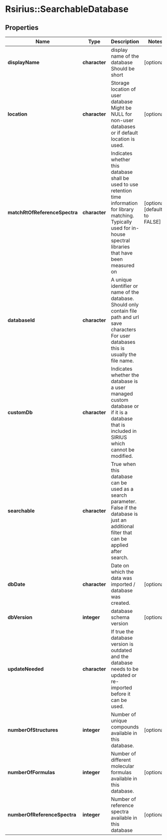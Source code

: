 # Rsirius::SearchableDatabase


## Properties
Name | Type | Description | Notes
------------ | ------------- | ------------- | -------------
**displayName** | **character** | display name of the database  Should be short | [optional] 
**location** | **character** | Storage location of user database  Might be NULL for non-user databases or if default location is used. | [optional] 
**matchRtOfReferenceSpectra** | **character** | Indicates whether this database shall be used to use retention time information for library matching.  Typically used for in-house spectral libraries that have been measured on | [optional] [default to FALSE] 
**databaseId** | **character** | A unique identifier or name of the database.  Should only contain file path and url save characters  For user databases this is usually the file name. | 
**customDb** | **character** | Indicates whether the database is a user managed custom database or if it is a  database that is included in SIRIUS which cannot be modified. | 
**searchable** | **character** | True when this database can be used as a search parameter.  False if the database is just an additional filter that can be applied after search. | 
**dbDate** | **character** | Date on which the data was imported / database was created. | [optional] 
**dbVersion** | **integer** | database schema version | [optional] 
**updateNeeded** | **character** | If true the database version is outdated and the database needs to be updated or re-imported before it can be used. | 
**numberOfStructures** | **integer** | Number of unique compounds available in this database. | [optional] 
**numberOfFormulas** | **integer** | Number of different molecular formulas available in this database. | [optional] 
**numberOfReferenceSpectra** | **integer** | Number of reference spectra available in this database | [optional] 


